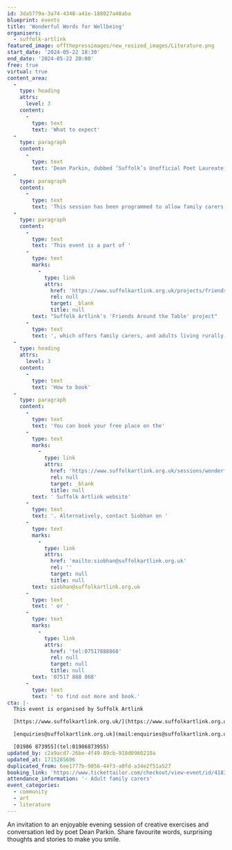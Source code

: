 ```yaml
---
id: 3da5779a-3a74-4348-a41e-188027a48aba
blueprint: events
title: 'Wonderful Words for Wellbeing'
organisers:
  - suffolk-artlink
featured_image: offthepressimages/new_resized_images/Literature.png
start_date: '2024-05-22 18:30'
end_date: '2024-05-22 20:00'
free: true
virtual: true
content_area:
  -
    type: heading
    attrs:
      level: 3
    content:
      -
        type: text
        text: 'What to expect'
  -
    type: paragraph
    content:
      -
        type: text
        text: 'Dean Parkin, dubbed ‘Suffolk’s Unofficial Poet Laureate’, is a friendly poet and inventive workshop leader who works with all ages from primary children to the over nineties.'
  -
    type: paragraph
    content:
      -
        type: text
        text: 'This session has been programmed to allow family carers time to be creative in their own home and take away ideas for creative exercises to use beyond the session. This session will take place on Zoom is free to attend but places are limited.'
  -
    type: paragraph
    content:
      -
        type: text
        text: 'This event is a part of '
      -
        type: text
        marks:
          -
            type: link
            attrs:
              href: 'https://www.suffolkartlink.org.uk/projects/friends-around-the-table/'
              rel: null
              target: _blank
              title: null
        text: "Suffolk Artlink's 'Friends Around the Table' project"
      -
        type: text
        text: ', which offers family carers, and adults living rurally, relaxed and enjoyable creative get-togethers exploring food, culture and nature. '
  -
    type: heading
    attrs:
      level: 3
    content:
      -
        type: text
        text: 'How to book'
  -
    type: paragraph
    content:
      -
        type: text
        text: 'You can book your free place on the'
      -
        type: text
        marks:
          -
            type: link
            attrs:
              href: 'https://www.suffolkartlink.org.uk/sessions/wonderful-words-for-wellbeing/'
              rel: null
              target: _blank
              title: null
        text: ' Suffolk Artlink website'
      -
        type: text
        text: '. Alternatively, contact Siobhan on '
      -
        type: text
        marks:
          -
            type: link
            attrs:
              href: 'mailto:siobhan@suffolkartlink.org.uk'
              rel: ''
              target: null
              title: null
        text: siobhan@suffolkartlink.org.uk
      -
        type: text
        text: ' or '
      -
        type: text
        marks:
          -
            type: link
            attrs:
              href: 'tel:07517888868'
              rel: null
              target: null
              title: null
        text: '07517 888 868'
      -
        type: text
        text: ' to find out more and book.'
cta: |-
  This event is organised by Suffolk Artlink

  [https://www.suffolkartlink.org.uk/](https://www.suffolkartlink.org.uk/) 

  [enquiries@suffolkartlink.org.uk](mail:enquiries@suffolkartlink.org.uk)

  [01986 873955](tel:01986873955)
updated_by: c2a9acd7-26be-4f49-89cb-918d0960210a
updated_at: 1715285606
duplicated_from: 6ee1777b-9056-44f3-a0fd-a34e2f51a527
booking_link: 'https://www.tickettailor.com/checkout/view-event/id/4183962/chk/c018/?modal_widget=true&widget=true'
attendance_information: '- Adult family carers'
event_categories:
  - community
  - art
  - literature
---
```

An invitation to an enjoyable evening session of creative exercises and conversation led by poet Dean Parkin. Share favourite words, surprising thoughts and stories to make you smile.